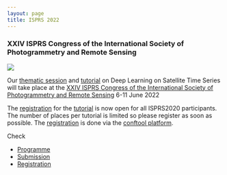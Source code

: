 ```yaml
---
layout: page
title: ISPRS 2022
---
```


### XXIV ISPRS Congress of the International Society of Photogrammetry and Remote Sensing

![](http://www.isprs2020-nice.com/wp-content/uploads/2019/03/logoMars2019_Cut_2.png)

Our [thematic session]({{site.baseurl}}/session) and [tutorial]({{site.baseurl}}/tutorial) on Deep Learning on Satellite Time Series will take place at the [XXIV ISPRS Congress of the International Society of Photogrammetry and Remote Sensing](http://www.isprs2020-nice.com/) 6-11 June 2022

The [registration](http://www.isprs2020-nice.com/index.php/participate-submit/#register) for the [tutorial]({{site.baseurl}}/tutorial) is now open for all ISPRS2020 participants. The number of places per tutorial is limited so please register as soon as possible. The [registration](http://www.isprs2020-nice.com/index.php/participate-submit/#register) is done via the [conftool platform](https://www.conftool.com/isprs2020/). 

Check
* [Programme](http://www.isprs2020-nice.com/index.php/program/)
* [Submission](http://www.isprs2020-nice.com/index.php/participate-submit/)
* [Registration](https://www.conftool.com/isprs2020/)

